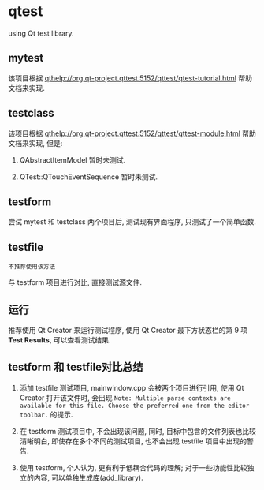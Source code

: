 # qtest

using Qt test library.

## mytest

该项目根据 <qthelp://org.qt-project.qttest.5152/qttest/qtest-tutorial.html> 帮助文档来实现.

## testclass

该项目根据 <qthelp://org.qt-project.qttest.5152/qttest/qttest-module.html> 帮助文档来实现, 但是:

1. QAbstractItemModel 暂时未测试.

1. QTest::QTouchEventSequence 暂时未测试.

## testform

尝试 mytest 和 testclass 两个项目后, 测试现有界面程序, 只测试了一个简单函数.

## testfile

    不推荐使用该方法

与 testform 项目进行对比, 直接测试源文件.

## 运行

推荐使用 Qt Creator 来运行测试程序, 使用 Qt Creator 最下方状态栏的第 9 项 **Test Results**, 可以查看测试结果.

## testform 和 testfile对比总结

1. 添加 testfile 测试项目, mainwindow.cpp 会被两个项目进行引用, 使用 Qt Creator 打开该文件时, 会出现 `Note: Multiple parse contexts are available for this file. Choose the preferred one from the editor toolbar.` 的提示.

1. 在 testform 测试项目中, 不会出现该问题, 同时, 目标中包含的文件列表也比较清晰明白, 即使存在多个不同的测试项目, 也不会出现 testfile 项目中出现的警告.

1. 使用 testform, 个人认为, 更有利于低耦合代码的理解; 对于一些功能性比较独立的内容, 可以单独生成库(add_library).
